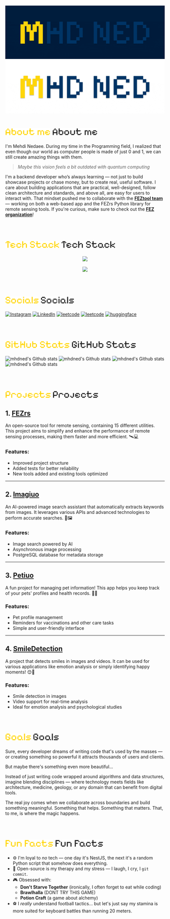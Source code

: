 ![Alt Text](./images/GitHubHeaderBanner.gif#gh-dark-mode-only) ![Alt Text](./images/GitHubHeaderBanner-light.gif#gh-light-mode-only)

# ![About me](./images/titles/About%20me-dark.png#gh-dark-mode-only) ![About me](./images/titles/About%20me-light.png#gh-light-mode-only)

I'm Mehdi Nedaee. During my time in the Programming field, I realized that even though our world as computer people is made of just 0 and 1, we can still create amazing things with them.
</br>
> _Maybe this vision feels a bit outdated with quantum computing_

I'm a backend developer who’s always learning — not just to build showcase projects or chase money, but to create real, useful software.
I care about building applications that are practical, well-designed, follow clean architecture and standards, and above all, are easy for users to interact with. That mindset pushed me to collaborate with the <a href="https://github.com/FEZtool-team">**FEZtool team**</a> — working on both a web-based app and the FEZrs Python library for remote sensing tools.
If you're curious, make sure to check out the <a href="https://github.com/FEZtool-team">**FEZ organization**</a>!

</br>

# ![Alt Text](./images/titles/Tech%20Stack-dark.png#gh-dark-mode-only) ![About me](./images/titles/Tech%20Stack-light.png#gh-light-mode-only)

<p align="center">
  <a href="https://skillicons.dev">
    <img src="https://skillicons.dev/icons?i=nodejs,js,ts,expressjs,nest,jest,npm,php,mongodb,mysql" />
  </a>
</p>
<p align="center">
  <a href="https://skillicons.dev">
    <img src="https://skillicons.dev/icons?i=python,fastapi,postgres,wordpress,raspberrypi,css,redis,git,figma,html" />
  </a>
</p>

</br>

# ![Alt Text](./images/titles/Socials-dark.png#gh-dark-mode-only) ![About me](./images/titles/Socials-light.png#gh-light-mode-only)

[![Instagram](https://img.shields.io/badge/Instagram-%23E4405F.svg?logo=Instagram&logoColor=white)](https://instagram.com/mehtiuo) 
[![LinkedIn](https://img.shields.io/badge/LinkedIn-%230077B5.svg?logo=linkedin&logoColor=white)](https://linkedin.com/in/mahdi-nedaee-232168242/)
[![leetcode](https://img.shields.io/badge/Leet-Code-brown?logo=leetcode)](https://leetcode.com/u/Mehtiuo/)
[![leetcode](https://img.shields.io/static/v1?label=ORCID&message=0009-0001-0357-6019&color=green&style=flat&logo=orcid)](https://orcid.org/0009-0001-0357-6019)
[![huggingface](https://img.shields.io/badge/Hugging%20-Face-FF7A8C?logo=huggingface)](https://huggingface.co/Mehtiuo) 

</br>

# ![Alt Text](./images/titles/GitHub%20Stats-dark.png#gh-dark-mode-only) ![About me](./images/titles/GitHub%20Stats-light.png#gh-light-mode-only)

![mhdned's Github stats](https://github-readme-stats.vercel.app/api?username=mhdned&theme=dark&hide_border=false&include_all_commits=false&count_private=false) 
![mhdned's Github stats](https://github-readme-stats.vercel.app/api/top-langs/?username=mhdned&layout=compact&theme=dark)
![mhdned's Github stats](https://streak-stats.demolab.com/?user=mhdned&theme=dark)
![mhdned's Github stats](https://github-profile-trophy.vercel.app/?username=mhdned&theme=darkhub)

</br>

# ![Alt Text](./images/titles/Projects-dark.png#gh-dark-mode-only) ![About me](./images/titles/Projects-light.png#gh-light-mode-only)

## 1. [FEZrs](https://github.com/FEZtool-team/FEZrs)
An open-source tool for remote sensing, containing 15 different utilities. This project aims to simplify and enhance the performance of remote sensing processes, making them faster and more efficient. 🛰️💻

### Features:
- Improved project structure
- Added tests for better reliability
- New tools added and existing tools optimized

---

## 2. [Imagiuo](https://github.com/mhdned/Imagiuo)
An AI-powered image search assistant that automatically extracts keywords from images. It leverages various APIs and advanced technologies to perform accurate searches. 🤖🖼️

### Features:
- Image search powered by AI
- Asynchronous image processing
- PostgreSQL database for metadata storage

---

## 3. [Petiuo](https://github.com/mhdned/Petiuo)
A fun project for managing pet information! This app helps you keep track of your pets' profiles and health records. 🐶🐱

### Features:
- Pet profile management
- Reminders for vaccinations and other care tasks
- Simple and user-friendly interface

---

## 4. [SmileDetection](https://github.com/mhdned/SmileDetection)
A project that detects smiles in images and videos. It can be used for various applications like emotion analysis or simply identifying happy moments! 😊📸

### Features:
- Smile detection in images
- Video support for real-time analysis
- Ideal for emotion analysis and psychological studies


</br>

# ![Alt Text](./images/titles/Goals-dark.png#gh-dark-mode-only) ![About me](./images/titles/Goals-light.png#gh-light-mode-only)

Sure, every developer dreams of writing code that's used by the masses — or creating something so powerful it attracts thousands of users and clients.

But maybe there's something even more beautiful...

Instead of just writing code wrapped around algorithms and data structures, imagine blending disciplines — where technology meets fields like architecture, medicine, geology, or any domain that can benefit from digital tools.

The real joy comes when we collaborate across boundaries and build something meaningful. Something that helps. Something that matters. That, to me, is where the magic happens.

</br>

# ![Alt Text](./images/titles/Fun%20Facts-dark.png#gh-dark-mode-only) ![About me](./images/titles/Fun%20Facts-light.png#gh-light-mode-only)

- ⚙️ I'm loyal to *no* tech — one day it's NestJS, the next it's a random Python script that somehow does everything.
- 🧠 Open-source is my therapy and my stress — I laugh, I cry, I `git commit`.
- 🎮 Obsessed with:
  - **Don't Starve Together** (ironically, I often forget to eat while coding)
  - **Brawlhalla** (DONT TRY THIS GAME)
  - **Potion Craft** (a game about alchemy)
- ⚽️ I *really* understand football tactics... but let's just say my stamina is more suited for keyboard battles than running 20 meters.

</br>
